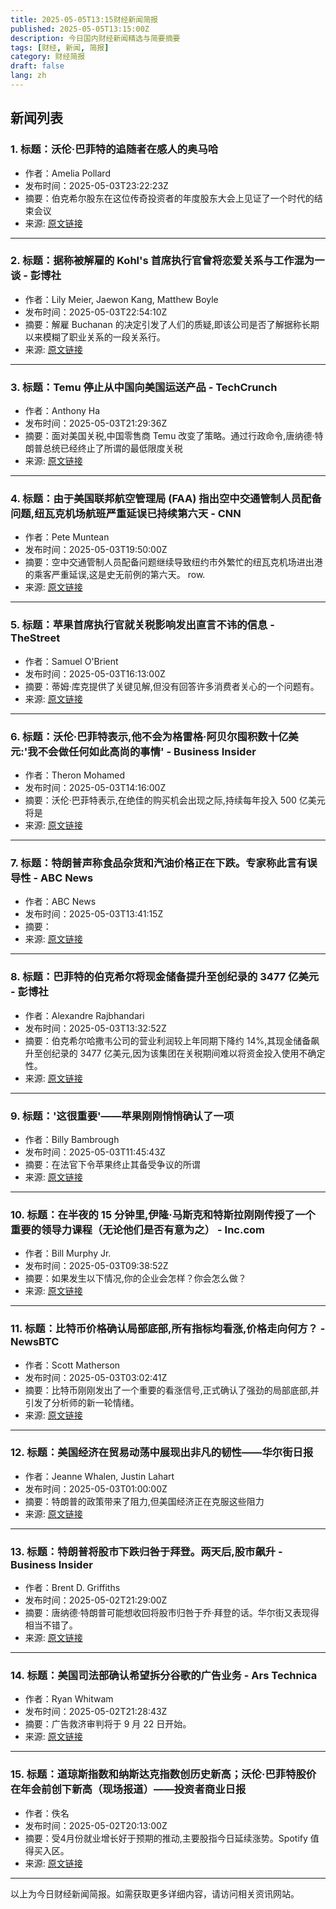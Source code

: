 ```yaml
---
title: 2025-05-05T13:15财经新闻简报
published: 2025-05-05T13:15:00Z
description: 今日国内财经新闻精选与简要摘要
tags: [财经, 新闻, 简报]
category: 财经简报
draft: false
lang: zh
---
```


## 新闻列表

### 1. 标题：沃伦·巴菲特的追随者在感人的奥马哈
- 作者：Amelia Pollard
- 发布时间：2025-05-03T23:22:23Z
- 摘要：伯克希尔股东在这位传奇投资者的年度股东大会上见证了一个时代的结束会议
- 来源: [原文链接](https://www.ft.com/content/ee1a8e1c-fd3f-44aa-9828-dacd7b62fa3e)

---

### 2. 标题：据称被解雇的 Kohl&#39;s 首席执行官曾将恋爱关系与工作混为一谈 - 彭博社
- 作者：Lily Meier, Jaewon Kang, Matthew Boyle
- 发布时间：2025-05-03T22:54:10Z
- 摘要：解雇 Buchanan 的决定引发了人们的质疑,即该公司是否了解据称长期以来模糊了职业关系的一段关系行。
- 来源: [原文链接](https://www.bloomberg.com/news/articles/2025-05-03/fired-kohl-s-ceo-said-to-have-had-history-of-mixing-relationship-with-work)

---

### 3. 标题：Temu 停止从中国向美国运送产品 - TechCrunch
- 作者：Anthony Ha
- 发布时间：2025-05-03T21:29:36Z
- 摘要：面对美国关税,中国零售商 Temu 改变了策略。通过行政命令,唐纳德·特朗普总统已经终止了所谓的最低限度关税
- 来源: [原文链接](https://techcrunch.com/2025/05/03/temu-stops-shipping-products-from-china-to-the-us/)

---

### 4. 标题：由于美国联邦航空管理局 (FAA) 指出空中交通管制人员配备问题,纽瓦克机场航班严重延误已持续第六天 - CNN
- 作者：Pete Muntean
- 发布时间：2025-05-03T19:50:00Z
- 摘要：空中交通管制人员配备问题继续导致纽约市外繁忙的纽瓦克机场进出港的乘客严重延误,这是史无前例的第六天。 row.
- 来源: [原文链接](https://www.cnn.com/2025/05/02/us/newark-airport-delays-air-traffic-staffing)

---

### 5. 标题：苹果首席执行官就关税影响发出直言不讳的信息 - TheStreet
- 作者：Samuel O&#39;Brient
- 发布时间：2025-05-03T16:13:00Z
- 摘要：蒂姆·库克提供了关键见解,但没有回答许多消费者关心的一个问题有。
- 来源: [原文链接](https://www.thestreet.com/technology/apple-ceo-sends-blunt-message-on-tariffs-impact)

---

### 6. 标题：沃伦·巴菲特表示,他不会为格雷格·阿贝尔囤积数十亿美元:'我不会做任何如此高尚的事情' - Business Insider
- 作者：Theron Mohamed
- 发布时间：2025-05-03T14:16:00Z
- 摘要：沃伦·巴菲特表示,在绝佳的购买机会出现之际,持续每年投入 500 亿美元将是
- 来源: [原文链接](https://www.businessinsider.com/warren-buffett-berkshire-cash-pile-greg-abel-annual-meeting-apple-2025-5)

---

### 7. 标题：特朗普声称食品杂货和汽油价格正在下跌。专家称此言有误导性 - ABC News
- 作者：ABC News
- 发布时间：2025-05-03T13:41:15Z
- 摘要：
- 来源: [原文链接](https://abcnews.go.com/Business/trump-claims-grocery-gas-prices-falling-experts-misleading/story?id\\\=121410734)

---

### 8. 标题：巴菲特的伯克希尔将现金储备提升至创纪录的 3477 亿美元 - 彭博社
- 作者：Alexandre Rajbhandari
- 发布时间：2025-05-03T13:32:52Z
- 摘要：伯克希尔哈撒韦公司的营业利润较上年同期下降约 14%,其现金储备飙升至创纪录的 3477 亿美元,因为该集团在关税期间难以将资金投入使用不确定性。
- 来源: [原文链接](https://www.bloomberg.com/news/articles/2025-05-03/buffett-s-berkshire-boosts-cash-hoard-to-record-347-7-billion)

---

### 9. 标题：&#39;这很重要&#39;——苹果刚刚悄悄确认了一项
- 作者：Billy Bambrough
- 发布时间：2025-05-03T11:45:43Z
- 摘要：在法官下令苹果终止其备受争议的所谓
- 来源: [原文链接](https://www.forbes.com/sites/digital-assets/2025/05/03/this-is-big-apple-just-quietly-confirmed-a-huge-bitcoin-and-crypto-price-game-changer/)

---

### 10. 标题：在半夜的 15 分钟里,伊隆·马斯克和特斯拉刚刚传授了一个重要的领导力课程（无论他们是否有意为之） - Inc.com
- 作者：Bill Murphy Jr.
- 发布时间：2025-05-03T09:38:52Z
- 摘要：如果发生以下情况,你的企业会怎样？你会怎么做？
- 来源: [原文链接](https://www.inc.com/bill-murphy-jr/in-15-minutes-in-the-middle-of-the-night-elon-musk-and-tesla-just-taught-a-key-leadership-lesson-whether-they-meant-to-or-not/91184109)

---

### 11. 标题：比特币价格确认局部底部,所有指标均看涨,价格走向何方？ - NewsBTC
- 作者：Scott Matherson
- 发布时间：2025-05-03T03:02:41Z
- 摘要：比特币刚刚发出了一个重要的看涨信号,正式确认了强劲的局部底部,并引发了分析师的新一轮情绪。
- 来源: [原文链接](http://www.newsbtc.com/news/bitcoin/bitcoin-confirmed-local-bottom/)

---

### 12. 标题：美国经济在贸易动荡中展现出非凡的韧性——华尔街日报
- 作者：Jeanne Whalen, Justin Lahart
- 发布时间：2025-05-03T01:00:00Z
- 摘要：特朗普的政策带来了阻力,但美国经济正在克服这些阻力
- 来源: [原文链接](https://www.wsj.com/economy/us-economy-data-direction-trump-bb5672eb)

---

### 13. 标题：特朗普将股市下跌归咎于拜登。两天后,股市飙升 - Business Insider
- 作者：Brent D. Griffiths
- 发布时间：2025-05-02T21:29:00Z
- 摘要：唐纳德·特朗普可能想收回将股市归咎于乔·拜登的话。华尔街又表现得相当不错了。
- 来源: [原文链接](https://www.businessinsider.com/trump-blamed-biden-stock-market-reaction-liberation-day-gains-2025-5)

---

### 14. 标题：美国司法部确认希望拆分谷歌的广告业务 - Ars Technica
- 作者：Ryan Whitwam
- 发布时间：2025-05-02T21:28:43Z
- 摘要：广告救济审判将于 9 月 22 日开始。
- 来源: [原文链接](https://arstechnica.com/tech-policy/2025/05/doj-confirms-it-wants-to-break-up-googles-ad-business/)

---

### 15. 标题：道琼斯指数和纳斯达克指数创历史新高；沃伦·巴菲特股价在年会前创下新高（现场报道）——投资者商业日报
- 作者：佚名
- 发布时间：2025-05-02T20:13:00Z
- 摘要：受4月份就业增长好于预期的推动,主要股指今日延续涨势。Spotify 值得买入区。
- 来源: [原文链接](https://www.investors.com/market-trend/stock-market-today/nasdaq-sp500-dow-jones-appl-stock-palantir-stock/)

---


以上为今日财经新闻简报。如需获取更多详细内容，请访问相关资讯网站。